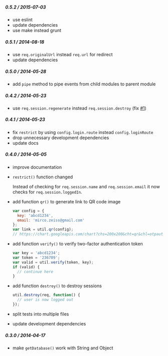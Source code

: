 
##### 0.5.2 / 2015-07-03

- use eslint
- update dependencies
- use make instead grunt

##### 0.5.1 / 2014-08-18

- use `req.originalUrl` instead `req.url` for redirect
- update dependencies

##### 0.5.0 / 2014-05-28

- add `pipe` method to pipe events from child modules to parent module

##### 0.4.2 / 2014-05-23

- use `req.session.regenerate` instead `req.session.destroy` (fix [#1](https://github.com/zemirco/lockit-utilities/issues/1))

##### 0.4.1 / 2014-05-23

- fix `restrict` by using `config.login.route` instead `config.loginRoute`
- drop unnecessary development dependencies
- update docs

##### 0.4.0 / 2014-05-05

- improve documentation
- `restrict()` function changed

  Instead of checking for `req.session.name` and `req.session.email`
  it now checks for `req.session.loggedIn`.

- add function `qr()` to generate link to QR code image

  ```js
  var config = {
    key: 'abcd1234',
    email: 'mirco.zeiss@gmail.com'
  };
  var link = util.qr(config);
  // https://chart.googleapis.com/chart?chs=200x200&cht=qr&chl=otpauth%3A%2F%2Ftotp%2FLockit%3Amirco.zeiss%40gmail.com%3Fsecret%3DMFRGGZBRGI2DI%3D%3D%3D%26issuer%3DLockit
  ```

- add function `verify()` to verify two-factor authentication token

  ```js
  var key = 'abcd1234';
  var token = '236709';
  var valid = util.verify(token, key);
  if (valid) {
    // continue here
  }
  ```

- add function `destroy()` to destroy sessions

  ```js
  util.destroy(req, function() {
    // user is now logged out
  });
  ```

- split tests into multiple files
- update development dependencies

##### 0.3.0 / 2014-04-17

- make `getDatabase()` work with String and Object
